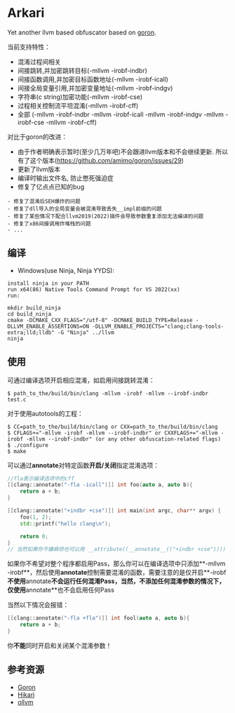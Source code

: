# Arkari
Yet another llvm based obfuscator based on [goron](https://github.com/amimo/goron).

当前支持特性：
 - 混淆过程间相关
 - 间接跳转,并加密跳转目标(-mllvm -irobf-indbr)
 - 间接函数调用,并加密目标函数地址(-mllvm -irobf-icall)
 - 间接全局变量引用,并加密变量地址(-mllvm -irobf-indgv)
 - 字符串(c string)加密功能(-mllvm -irobf-cse)
 - 过程相关控制流平坦混淆(-mllvm -irobf-cff)
 - 全部 (-mllvm -irobf-indbr -mllvm -irobf-icall -mllvm -irobf-indgv -mllvm -irobf-cse -mllvm -irobf-cff)

对比于goron的改进：
 - 由于作者明确表示暂时(至少几万年吧)不会跟进llvm版本和不会继续更新. 所以有了这个版本(https://github.com/amimo/goron/issues/29)
 - 更新了llvm版本
 - 编译时输出文件名, 防止憋死强迫症
 - 修复了亿点点已知的bug
 ```
 - 修复了混淆后SEH爆炸的问题
 - 修复了dll导入的全局变量会被混淆导致丢失__impl前缀的问题
 - 修复了某些情况下配合llvm2019(2022)插件会导致参数重复添加无法编译的问题
 - 修复了x86间接调用炸堆栈的问题
 - ...
 ```
## 编译

 - Windows(use Ninja, Ninja YYDS):
```
install ninja in your PATH
run x64(86) Native Tools Command Prompt for VS 2022(xx)
run:

mkdir build_ninja
cd build_ninja
cmake -DCMAKE_CXX_FLAGS="/utf-8" -DCMAKE_BUILD_TYPE=Release -DLLVM_ENABLE_ASSERTIONS=ON -DLLVM_ENABLE_PROJECTS="clang;clang-tools-extra;lld;lldb" -G "Ninja" ../llvm
ninja

```

## 使用
可通过编译选项开启相应混淆，如启用间接跳转混淆：

```
$ path_to_the/build/bin/clang -mllvm -irobf -mllvm --irobf-indbr test.c
```
对于使用autotools的工程：
```
$ CC=path_to_the/build/bin/clang or CXX=path_to_the/build/bin/clang
$ CFLAGS+="-mllvm -irobf -mllvm --irobf-indbr" or CXXFLAGS+="-mllvm -irobf -mllvm --irobf-indbr" (or any other obfuscation-related flags)
$ ./configure
$ make
```

可以通过**annotate**对特定函数**开启/关闭**指定混淆选项：

```cpp
//fla表示编译选项中的cff
[[clang::annotate("-fla -icall")]] int foo(auto a, auto b){
    return a + b;
}

[[clang::annotate("+indbr +cse")]] int main(int argc, char** argv) {
    foo(1, 2);
    std::printf("hello clang\n");

    return 0;
}
// 当然如果你不嫌麻烦也可以用 __attribute((__annotate__(("+indbr +cse"))))
```

如果你不希望对整个程序都启用Pass，那么你可以在编译选项中只添加**-mllvm -irobf**，然后使用**annotate**控制需要混淆的函数，需要注意的是仅开启**-irobf**不使用**annotate**不会运行任何混淆Pass，当然，不添加任何混淆参数的情况下，仅使用**annotate**也不会启用任何Pass

当然以下情况会报错：

```cpp
[[clang::annotate("-fla +fla")]] int fool(auto a, auto b){
    return a + b;
}
```

你**不能**同时开启和关闭某个混淆参数！

## 参考资源

+ [Goron](https://github.com/amimo/goron)
+ [Hikari](https://github.com/HikariObfuscator/Hikari)
+ [ollvm](https://github.com/obfuscator-llvm/obfuscator)
